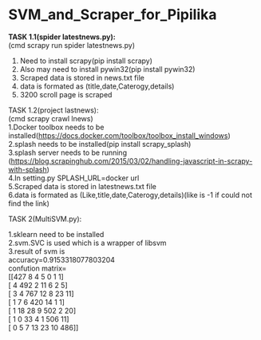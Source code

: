 # SVM_and_Scraper_for_Pipilika

**TASK 1.1(spider latestnews.py):** <br />
(cmd scrapy run spider latestnews.py) <br />
1. Need to install scrapy(pip install scrapy) <br />
2. Also may need to install pywin32(pip install pywin32) <br />
3. Scraped data is stored in news.txt file <br />
4. data is formated as (title,date,Caterogy,details) <br />
5. 3200 scroll page is scraped <br />

TASK 1.2(project lastnews): <br />
(cmd scrapy crawl lnews) <br />
1.Docker toolbox needs to be installed(https://docs.docker.com/toolbox/toolbox_install_windows) <br />
2.splash needs to be installed(pip install scrapy_splash) <br />
3.splash server needs to be running (https://blog.scrapinghub.com/2015/03/02/handling-javascript-in-scrapy-with-splash) <br />
4.In setting.py SPLASH_URL=docker url <br />
5.Scraped data is stored in latestnews.txt file <br />
6.data is formated as (Like,title,date,Caterogy,details)(like is -1 if could not find the link) <br />


TASK 2(MultiSVM.py): <br />

1.sklearn need to be installed <br />
2.svm.SVC is used which is a wrapper of libsvm <br />
3.result of svm is <br />
	accuracy=0.9153318077803204 <br />
	confution matrix= <br />
[[427   8   4   5   0   1   1] <br />
 [  4 492   2  11   6   2   5] <br />
 [  3   4 767  12   8  23  11] <br />
 [  1   7   6 420  14   1   1] <br />
 [  1  18  28   9 502   2  20] <br />
 [  1   0  33   4   1 506  11] <br />
 [  0   5   7  13  23  10 486]] <br />
